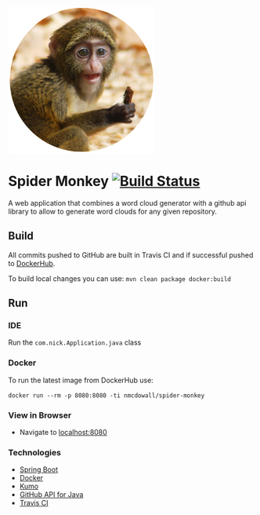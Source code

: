 
<img align="center" src="src/main/resources/static/monkey.png" />

# Spider Monkey  [![Build Status](https://travis-ci.org/nickmcdowall/spider-monkey.svg?branch=master)](https://travis-ci.org/nickmcdowall/spider-monkey)

A web application that combines a word cloud generator with a github api library
to allow to generate word clouds for any given repository.


## Build
All commits pushed to GitHub are built in Travis CI and if successful pushed to [DockerHub](https://hub.docker.com/).

To build local changes you can use:
```mvn clean package docker:build```

## Run

### IDE
Run the ```com.nick.Application.java``` class

### Docker
To run the latest image from DockerHub use:
```
docker run --rm -p 8080:8080 -ti nmcdowall/spider-monkey
```

### View in Browser
* Navigate to [localhost:8080](http:localhost:8080)

### Technologies
- [Spring Boot](https://projects.spring.io/spring-boot/)
- [Docker](https://www.docker.com/)
- [Kumo](https://github.com/kennycason/kumo)
- [GitHub API for Java](http://github-api.kohsuke.org/)
- [Travis CI](https://travis-ci.org/)




